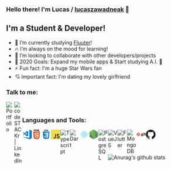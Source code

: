 ### Hello there! I'm Lucas / [lucaszawadneak][website] 👋

## I'm a Student & Developer!

- 🔭 I’m currently studying [Fluuter](https://flutter.dev/)!
- 🔥 I’m always on the mood for learning!
- 👯 I’m looking to collaborate with other developers/projects
- 📅 2020 Goals: Expand my mobile apps & Start studying A.I. 🤖
- ⚡ Fun fact: I'm a huge Star Wars fan
- 💘 Important fact: I'm dating my lovely girlfriend

### Talk to me:

[<img align="left" alt="Portfolio" width="22px" src="https://i.pinimg.com/originals/00/50/71/005071cbf1fdd17673607ecd7b7e88f6.png" />][website]
[<img align="left" alt="codeSTACKr | LinkedIn" width="22px" src="https://cdn.jsdelivr.net/npm/simple-icons@v3/icons/linkedin.svg" />][linkedin]
<br />

### Languages and Tools:

<img align="left" alt="Visual Studio Code" width="26px" src="https://raw.githubusercontent.com/github/explore/80688e429a7d4ef2fca1e82350fe8e3517d3494d/topics/visual-studio-code/visual-studio-code.png" />
<img align="left" alt="HTML5" width="26px" src="https://raw.githubusercontent.com/github/explore/80688e429a7d4ef2fca1e82350fe8e3517d3494d/topics/html/html.png" />
<img align="left" alt="CSS3" width="26px" src="https://raw.githubusercontent.com/github/explore/80688e429a7d4ef2fca1e82350fe8e3517d3494d/topics/css/css.png" />
<img align="left" alt="JavaScript" width="26px" src="https://raw.githubusercontent.com/github/explore/80688e429a7d4ef2fca1e82350fe8e3517d3494d/topics/javascript/javascript.png" />
<img align="left" alt="Typescript" width="26px" src="https://miro.medium.com/max/816/1*mn6bOs7s6Qbao15PMNRyOA.png" />
<img align="left" alt="Dart" width="26px" src="https://seeklogo.com/images/D/dart-logo-FDA1939EC4-seeklogo.com.png" />
<img align="left" alt="React" width="26px" src="https://raw.githubusercontent.com/github/explore/80688e429a7d4ef2fca1e82350fe8e3517d3494d/topics/react/react.png" />
<img align="left" alt="Node.js" width="26px" src="https://raw.githubusercontent.com/github/explore/80688e429a7d4ef2fca1e82350fe8e3517d3494d/topics/nodejs/nodejs.png" />
<img align="left" alt="PostgreSQL" width="26px" src="https://upload.wikimedia.org/wikipedia/commons/thumb/2/29/Postgresql_elephant.svg/1200px-Postgresql_elephant.svg.png" />
<img align="left" alt="VueJS" width="26px" src="https://miro.medium.com/max/400/1*wqYF-8Dmh7LhtLkKfERc3Q.png" />
<img align="left" alt="Flutter" width="26px" src="https://cdn.worldvectorlogo.com/logos/flutter-logo.svg" />
<img align="left" alt="MongoDB" width="26px" src="https://siga0984.files.wordpress.com/2019/11/mongodb-logo.png" />
<img align="left" alt="Git" width="26px" src="https://raw.githubusercontent.com/github/explore/80688e429a7d4ef2fca1e82350fe8e3517d3494d/topics/git/git.png" />
<img align="left" alt="GitHub" width="26px" src="https://raw.githubusercontent.com/github/explore/78df643247d429f6cc873026c0622819ad797942/topics/github/github.png" />

<br />
<br />

![Anurag's github stats](https://github-readme-stats.vercel.app/api?username=lucaszawadneak&count_private=true)

<br />
<br />

[website]: https://lucaszawadneak.me/
[linkedin]: https://www.linkedin.com/in/lucaszawadneak/
[maruska]: https://play.google.com/store/apps/details?id=com.lcdev.maruska
